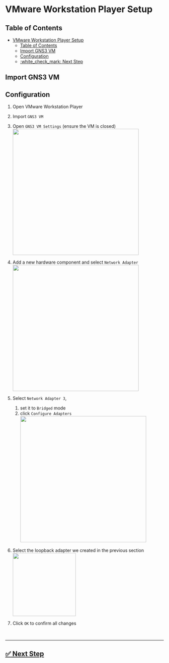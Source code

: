 # VMware Workstation Player Setup

## Table of Contents
- [VMware Workstation Player Setup](#vmware-workstation-player-setup)
  - [Table of Contents](#table-of-contents)
  - [Import GNS3 VM](#import-gns3-vm)
  - [Configuration](#configuration)
  - [:white\_check\_mark: Next Step](#white_check_mark-next-step)



## Import GNS3 VM

## Configuration
1. Open VMware Workstation Player
2. Import `GNS3 VM`
3. Open `GNS3 VM Settings` (ensure the VM is closed)
<br><img src="https://i.postimg.cc/dQpz2kr2/windows-vmplayer-0.png" height="400"> <br>


4. Add a new hardware component and select `Network Adapter`
<br><img src="https://i.postimg.cc/SN9HDSfw/windows-vmplayer-1.png" height="400"> <br>


5. Select `Network Adapter 3`, 
   1. set it to `Bridged` mode
   2. click `Configure Adapters`
<br><img src="https://i.postimg.cc/T3XFszkh/windows-vmplayer-2.png" height="400"> <br>


6. Select the loopback adapter we created in the previous section
<br><img src="https://i.postimg.cc/pLY4Ms7C/windows-vmplayer-3.png" height="200"> <br>


7. Click `OK` to confirm all changes

<br>

---


## [:white_check_mark: Next Step](./gns3.md)
